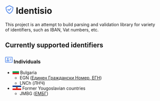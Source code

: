 # <img src="Identisio/Assets/identisio-icon.png" height="28"> Identisio

This project is an attempt to build parsing and validation library for variety of identifiers, such as IBAN, Vat numbers, etc.

## Currently supported identifiers

### <img src="Assets/individual.png" height="24"> Individuals
 - <img src="Assets/flag-bg.png" height="14"> Bulgaria
    - EGN ([Единен Граждански Номер, ЕГН](https://bg.wikipedia.org/wiki/%D0%95%D0%B4%D0%B8%D0%BD%D0%B5%D0%BD_%D0%B3%D1%80%D0%B0%D0%B6%D0%B4%D0%B0%D0%BD%D1%81%D0%BA%D0%B8_%D0%BD%D0%BE%D0%BC%D0%B5%D1%80))
    - LNCh (ЛНЧ)
 - <img src="Assets/flag-yu.png" height="14"> Former Yougoslavian countries
    - JMBG ([ЕМБГ](https://en.wikipedia.org/wiki/Unique_Master_Citizen_Number))
